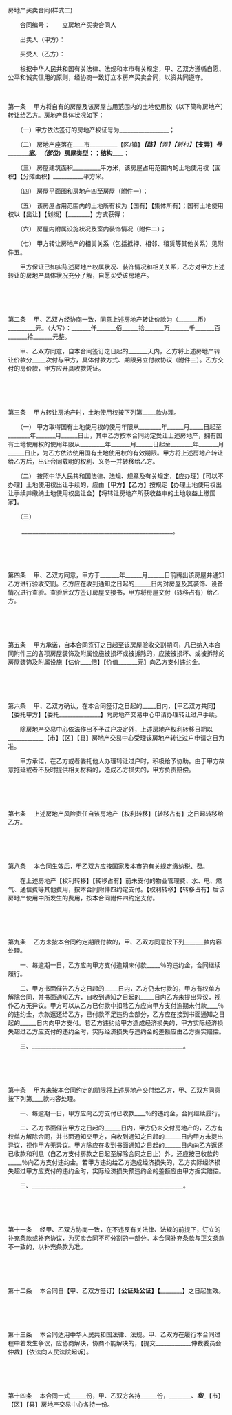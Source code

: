 



房地产买卖合同(样式二)



 

　　合同编号：　　立房地产买卖合同人

　　出卖人（甲方）：

　　买受人（乙方）：　　

　　根据中华人民共和国有关法律、法规和本市有关规定，甲、乙双方遵循自愿、公平和诚实信用的原则，经协商一致订立本房产买卖合同，以资共同遵守。

　　

第一条
　甲方将自有的房屋及该房屋占用范围内的土地使用权（以下简称房地产）转让给乙方。房地产具体状况如下：

　　（一）甲方依法签订的房地产权证号为__________________； 

　　（二） 房地产座落在____市__________【区/镇】__________【路】_________【弄】【新村】_________【支弄】_______号_______室。（部位___________）房屋类型：____________；结构____________；

　　（三） 房屋建筑面积__________平方米，该房屋占用范围内的土地使用权【面积】【分摊面积】___________平方米。

　　（四） 房屋平面图和房地产四至房屋（附件一）；

　　（五） 该房屋占用范围内的土地所有权为【国有】【集体所有】；国有土地使用权以【出让】【划拨】【________】方式获得；

　　（六） 房屋内附属设施状况及室内装饰情况（附件二）；

　　（七） 甲方转让房地产的相关关系（包括抵押、相邻、租赁等其他关系）见附件五。

　　甲方保证已如实陈述房地产权属状况、装饰情况和相关关系，乙方对甲方上述转让的房地产具体状况充分了解，自愿买受该房地产。

　　

　　

第二条
　甲、乙双方经协商一致，同意上述房地产转让价款为（_______币）__________元。（大写）：_______仟_______佰______拾_______万_______千_______百_______拾_______元整。

　　甲、乙双方同意，自本合同签订之日起的_______天内，乙方将上述房地产转让价款分_____次付与甲方，具体付款方式、期限另立付款协议（附件三）。乙方交付的房价款，甲方应开具收款凭证。

　　

　　

第三条
　甲方转让房地产时，土地使用权按下列第_____款办理。

　　（一） 甲方取得国有土地使用权的使用年限从________年______月_____日起至________年_______月______日止，其中乙方按本合同约定受让上述房地产，拥有国有土地使用权的使用年限从_________年_______月______日起至________年_______月______日止，为乙方依法使用国有土地使用权的有效期限。甲方将上述房地产转让给乙方后，出让合同载明的权利、义务一并转移给乙方。

　　（二） 按照中华人民共和国法律、法规、规章及有关规定，【应办理】【可以不办理】土地使用权出让手续的，应由【甲方】【乙方】按规定【办理土地使用权出让手续并缴纳土地使用权出让金】【将转让房地产所获收益中的土地收益上缴国家】。

　　（三）

　　 _______________________________________________________。

　　

　　

第四条
　甲、乙双方同意，甲方于_______年______月______日前腾出该房屋并通知乙方进行验收交割。乙方应在收到通知之日起的______日内对房屋及其装饰、设备情况进行查验。查验后双方签订房屋交接书，甲方将房屋交付（转移占有）给乙方。

　　

　　

第五条
　甲方承诺，自本合同签订之日起至该房屋验收交割期间，凡已纳入本合同附件三的各项房屋装饰及附属设施被损坏或被拆除的，应按被损坏、或被拆除的房屋装饰及附属设施【估价____倍】【价值_______元】向乙方支付违约金。

　　

　　

第六条
　甲、乙双方确认，在本合同签订之日起的_____日内，【甲乙双方共同】【委托甲方】【委托_______________】向房地产交易中心申请办理转让过户手续。

　　除房地产交易中心依法作出不予过户决定外，上述房地产权利转移日期以_____________【市】【区】【县】房地产交易中心受理该房地产转让过户申请之日为准。

　　甲方承诺，在乙方或者委托他人办理转让过户时，积极给予协助。由于甲方故意拖延或者不及时提供相关材料的，造成乙方损失的，甲方负责赔偿。

　　

　　

第七条
　上述房地产风险责任自该房地产【权利转移】【转移占有】之日起转移给乙方。

　　

　　

第八条
　本合同生效后，甲乙双方应按国家及本市的有关规定缴纳税、费。

　　在上述房地产【权利转移】【转移占有】前未支付的物业管理费、水、电、燃气、通信费等其他费用，按本合同附件四约定支付。【权利转移】【转移占有】后该房地产使用中所发生的费用，按本合同附件四约定支付。

　　

　　

第九条
　乙方未按本合同约定期限付款的，甲、乙双方同意按下列_______款内容处理。

　　一、每逾期一日，乙方应向甲方支付逾期未付款_____％的违约金，合同继续履行。

　　二、甲方书面催告乙方之日起的_____日内，乙方仍未付款的，甲方有权单方解除合同，并书面通知乙方，自收到通知之日起的_____日内乙方未提出异议，视作乙方无异议。甲方可以从乙方已付款中扣除乙方应向甲方支付逾期未付款____％的违约金，余款返还给乙方，已付款不足违约金部分，乙方应在接到书面通知之日起的______日内向甲方支付。若乙方违约给甲方造成经济损失的，甲方实际经济损失超过乙方应支付的违约金时，实际经济损失与违约金的差额应由乙方据实赔偿。

　　三、_______________________________________________________。

　　

　　

第十条
　甲方未按本合同约定的期限将上述房地产交付给乙方，甲、乙双方同意按下列第____款内容处理。

　　一、每逾期一日，甲方应向乙方支付已收款____％的违约金，合同继续履行。

　　二、乙方书面催告甲方之日起的______日内，甲方仍未交付房地产的，乙方有权单方解除合同，并书面通知交甲方，自收到通知之日起的______日内甲方未提出异议，视作甲方无异议。甲方除应在收到书面通知之日起的______日内向乙方返还已收款和利息（自乙方支付房款之日起至解除合同之日止）外，还应按已收款的_____％向乙方支付违约金。若甲方违约给乙方造成经济损失的，乙方实际经济损失超过甲方应支付的违约金时，实际经济损失预违约金的差额应由甲方据实赔偿。

　　三、_______________________________________________________。

　　

　　

第十一条
　经甲、乙双方协商一致，在不违反有关法律、法规的前提下，订立的补充条款或补充协议，为买卖合同不可分割的一部分。本合同补充条款与正文条款不一致的，以补充条款为准。

　　

　　

第十二条
　本合同自【甲、乙双方签订】【____________公证处公证】【____________________】之日起生效。

　　

　　

第十三条
　本合同适用中华人民共和国法律、法规。甲、乙双方在履行本合同过程中若发生争议，应协商解决，协商不能解决的，【提交_____________仲裁委员会仲裁】【依法向人民法院起诉】。

　　

　　

第十四条
　本合同一式______份，甲、乙双方各持______份，________、_________和__________【市】【区】【县】房地产交易中心各持一份。